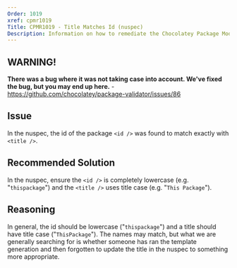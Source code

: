 ```yaml
---
Order: 1019
xref: cpmr1019
Title: CPMR1019 - Title Matches Id (nuspec)
Description: Information on how to remediate the Chocolatey Package Moderation Rule 1019
---
```


## WARNING!

**There was a bug where it was not taking case into account. We've fixed the bug, but you may end up here.** - https://github.com/chocolatey/package-validator/issues/86

## Issue

In the nuspec, the id of the package `<id />` was found to match exactly with `<title />`.

## Recommended Solution

In the nuspec, ensure the `<id />` is completely lowercase (e.g. "`thispackage`") and the `<title />` uses title case (e.g. "`This Package`").

## Reasoning

In general, the id should be lowercase ("`thispackage`") and a title should have title case ("`ThisPackage`"). The names may match, but what we are generally searching for is whether someone has ran the template generation and then forgotten to update the title in the nuspec to something more appropriate.